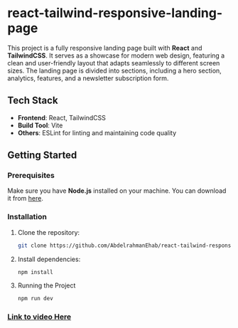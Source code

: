 # react-tailwind-responsive-landing-page

This project is a fully responsive landing page built with **React** and **TailwindCSS**. It serves as a showcase for modern web design, featuring a clean and user-friendly layout that adapts seamlessly to different screen sizes. The landing page is divided into sections, including a hero section, analytics, features, and a newsletter subscription form.

## Tech Stack
- **Frontend**: React, TailwindCSS
- **Build Tool**: Vite
- **Others**: ESLint for linting and maintaining code quality

## Getting Started

### Prerequisites
Make sure you have **Node.js** installed on your machine. You can download it from [here](https://nodejs.org/).

### Installation

1. Clone the repository:
   ```bash
   git clone https://github.com/AbdelrahmanEhab/react-tailwind-responsive-project.git

2. Install dependencies:
   ```bash
   npm install
   
3. Running the Project
    ```bash
   npm run dev

### [Link to video Here](https://www.youtube.com/watch?v=NUOzyY9ffYs)


